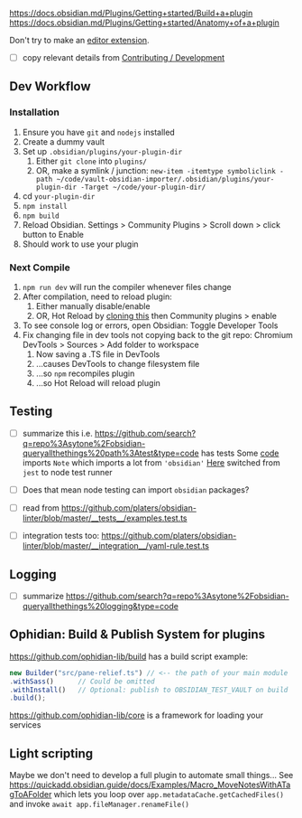 https://docs.obsidian.md/Plugins/Getting+started/Build+a+plugin
https://docs.obsidian.md/Plugins/Getting+started/Anatomy+of+a+plugin

Don't try to make an [editor extension](https://docs.obsidian.md/Plugins/Editor/Editor+extensions).

- [ ] copy relevant details from [Contributing / Development](https://sytone.dev/obsidian-queryallthethings/contributing/development)

## Dev Workflow
### Installation
1. Ensure you have `git` and `nodejs` installed
2. Create a dummy vault
3. Set up `.obsidian/plugins/your-plugin-dir`
    1. Either `git clone` into `plugins/`
    2. OR, make a symlink / junction:  `new-item -itemtype symboliclink -path ~/code/vault-obsidian-importer/.obsidian/plugins/your-plugin-dir -Target ~/code/your-plugin-dir/`
4. cd `your-plugin-dir`
5. `npm install`
6. `npm build`
7. Reload Obsidian. Settings > Community Plugins > Scroll down > click button to Enable
8. Should work to use your plugin
### Next Compile
1. `npm run dev` will run the compiler whenever files change
2. After compilation, need to reload plugin:
    1. Either manually disable/enable
    2. OR, Hot Reload by [cloning this](https://github.com/pjeby/hot-reload) then Community plugins > enable
3. To see console log or errors, open Obsidian: Toggle Developer Tools
4. Fix changing file in dev tools not copying back to the git repo: Chromium DevTools > Sources > Add folder to workspace
	1. Now saving a .TS file in DevTools 
	2. ...causes DevTools to change filesystem file
	3. ...so `npm` recompiles plugin
	4. ...so Hot Reload will reload plugin
## Testing
- [ ] summarize this
i.e. https://github.com/search?q=repo%3Asytone%2Fobsidian-queryallthethings%20path%3Atest&type=code has tests
Some [code](https://github.com/sytone/obsidian-queryallthethings/blob/d780219798f7687441f4568298aa2a07803419d1/tests/ParseTask.test.ts) imports `Note` which imports a lot from `'obsidian'`
[Here](https://github.com/sytone/obsidian-queryallthethings/commit/7c21ecc9aa49b6143953467bf5ff55477caccd12) switched from `jest` to node test runner
- [ ] Does that mean node testing can import `obsidian` packages?

- [ ] read from https://github.com/platers/obsidian-linter/blob/master/__tests__/examples.test.ts
- [ ] integration tests too: https://github.com/platers/obsidian-linter/blob/master/__integration__/yaml-rule.test.ts
## Logging
- [ ] summarize https://github.com/search?q=repo%3Asytone%2Fobsidian-queryallthethings%20logging&type=code
## Ophidian: Build & Publish System for plugins
https://github.com/ophidian-lib/build has a build script example:
```js
new Builder("src/pane-relief.ts") // <-- the path of your main module
.withSass()      // Could be omitted
.withInstall()   // Optional: publish to OBSIDIAN_TEST_VAULT on build
.build();
```

https://github.com/ophidian-lib/core is a framework for loading your services
## Light scripting
Maybe we don't need to develop a full plugin to automate small things...
See https://quickadd.obsidian.guide/docs/Examples/Macro_MoveNotesWithATagToAFolder which lets you loop over `app.metadataCache.getCachedFiles()` and invoke `await app.fileManager.renameFile()`